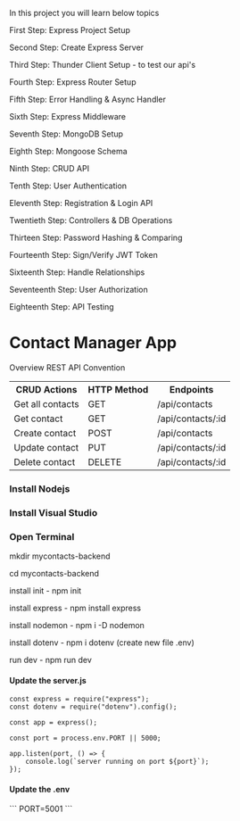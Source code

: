 In this project you will learn below topics

First Step: Express Project Setup

Second Step: Create Express Server 

Third Step: Thunder Client Setup - to test our api's

Fourth Step: Express Router Setup

Fifth Step: Error Handling & Async Handler

Sixth Step: Express Middleware

Seventh Step: MongoDB Setup

Eighth Step: Mongoose Schema

Ninth Step: CRUD API

Tenth Step: User Authentication

Eleventh Step: Registration & Login API

Twentieth Step: Controllers & DB Operations

Thirteen Step: Password Hashing & Comparing

Fourteenth Step: Sign/Verify JWT Token

Sixteenth Step: Handle Relationships

Seventeenth Step: User Authorization

Eighteenth Step: API Testing


<h1>Contact Manager App</h1>

Overview REST API Convention

<table>
  <tr>
    <th>CRUD Actions</th>
    <th>HTTP Method</th>
    <th>Endpoints</th>
  </tr>
  <tr>
    <td>Get all contacts</td>
    <td>GET</td>
    <td>/api/contacts</td>
  </tr>
  <tr>
    <td>Get contact</td>
    <td>GET</td>
    <td>/api/contacts/:id</td>
  </tr>
  <tr>
    <td>Create contact</td>
    <td>POST</td>
    <td>/api/contacts</td>
  </tr>
  <tr>
    <td>Update contact</td>
    <td>PUT</td>
    <td>/api/contacts/:id</td>
  </tr>
  <tr>
    <td>Delete contact</td>
    <td>DELETE</td>
    <td>/api/contacts/:id</td>
  </tr>
</table>

<h3>Install Nodejs</h3>
<h3>Install Visual Studio</h3>

<h3>Open Terminal</h3>
<p>mkdir mycontacts-backend</p>
<p>cd mycontacts-backend</p>
<p>install init - npm init</p>
<p>install express - npm install express</p>
<p>install nodemon - npm i -D nodemon</p>
<p>install dotenv - npm i dotenv (create new file .env)</p>
<p>run dev - npm run dev</p>

<h4>Update the server.js</h4>

```
const express = require("express");
const dotenv = require("dotenv").config();

const app = express();

const port = process.env.PORT || 5000;

app.listen(port, () => {
    console.log(`server running on port ${port}`);
});
```

<h4>Update the .env</h4>
```
PORT=5001
```